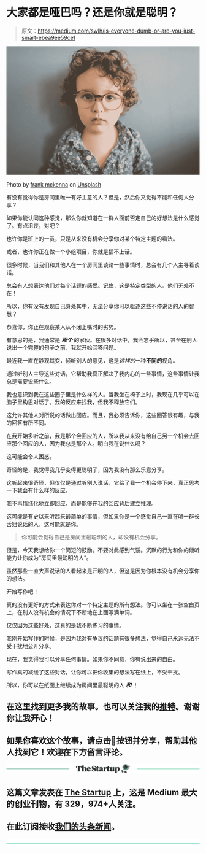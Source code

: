 # 大家都是哑巴吗？还是你就是聪明？

> 原文：<https://medium.com/swlh/is-everyone-dumb-or-are-you-just-smart-ebea9ee59ce1>

![](img/066dde68ab29ad3d97b80d0e9e529f67.png)

Photo by [frank mckenna](https://unsplash.com/photos/DlR32lXV01M?utm_source=unsplash&utm_medium=referral&utm_content=creditCopyText) on [Unsplash](https://unsplash.com/search/photos/confused?utm_source=unsplash&utm_medium=referral&utm_content=creditCopyText)

有没有觉得你是房间里唯一有好主意的人？但是，然后你又觉得不能和任何人分享？

如果你能认同这种感觉，那么你就知道在一群人面前否定自己的好想法是什么感觉了。有点沮丧，对吧？

也许你是班上的一员，只是从来没有机会分享你对某个特定主题的看法。

或者，也许你正在做一个小组项目，你就是插不上话。

很多时候，当我们和其他人在一个房间里谈论一些事情时，总会有几个人主导着谈话。

总会有人想表达他们对每个话题的感受。记住，这是特定类型的人。他们无处不在！

所以，你有没有发现自己身处其中，无法分享你可以驱逐这些不停说话的人的智慧？

恭喜你，你正在观察某人从不闭上嘴时的劣势。

有意思的是，我通常是 ***那个*** 的家伙。在很多对话中，我会忘乎所以，甚至在别人说出一个完整的句子之前，我就开始回答问题。

最近我一直在静观其变，倾听别人的意见，这是*这样的*一种**不同的**视角。

通过听别人主导这些对话，它帮助我真正解决了我内心的一些事情，这些事情让我总是需要说些什么。

我也意识到我在这些圈子里是什么样的人。当我坐在椅子上时，我现在几乎可以在脑子里构思对话了。我的反应来找我，但我不释放它们。

这允许其他人对所说的话做出回应。而且，我必须告诉你，这些回答很有趣，与我的回答有所不同。

在我开始多听之前，我是那个会回应的人，所以我从来没有给自己另一个机会去回应那个回应的人，因为我总是那个人。明白我在说什么吗？

这可能会令人困惑。

奇怪的是，我觉得我几乎变得更聪明了，因为我没有那么乐意分享。

这听起来很奇怪，但仅仅是通过听别人说话，它给了我一个机会停下来，真正思考一下我会有什么样的反应。

我不再情绪化地立即回应，而是能够在我的回应背后建立推理。

这可能是有史以来听起来最简单的事情，但如果你是一个感觉自己一直在听一群长舌妇说话的人，这可能就是你。

> 你可能会觉得自己是房间里最聪明的人，却没有机会分享。

但是，今天我想给你一个简短的鼓励。不要对此感到气馁。沉默的行为和你的倾听能力让你成为“房间里最聪明的人”。

虽然那些一直大声说话的人看起来是开明的人，但这是因为你根本没有机会分享你的想法。

开始写作吧！

真的没有更好的方式来表达你对一个特定主题的所有想法。你可以坐在一张空白页上，在别人没有机会的情况下不断地在上面写满单词。

仅仅因为这些好处，这真的是我不断练习的事情。

我刚开始写作的时候，是因为我对有争议的话题有很多想法，觉得自己永远无法不受干扰地公开分享。

现在，我觉得我可以分享任何事情。如果你不同意，你有说出来的自由。

写作真的减缓了这些对话，让你可以把你收集的想法写在纸上，不受干扰。

所以，你可以在纸面上继续成为房间里最聪明的人 ***和*** ！

## 在这里找到更多我的故事。也可以关注我的[推特](https://twitter.com/Eturn102)。谢谢你让我开心！

## 如果你喜欢这个故事，请点击👏按钮并分享，帮助其他人找到它！欢迎在下方留言评论。

[![](img/308a8d84fb9b2fab43d66c117fcc4bb4.png)](https://medium.com/swlh)

## 这篇文章发表在 [The Startup](https://medium.com/swlh) 上，这是 Medium 最大的创业刊物，有 329，974+人关注。

## 在此订阅接收[我们的头条新闻](http://growthsupply.com/the-startup-newsletter/)。

[![](img/b0164736ea17a63403e660de5dedf91a.png)](https://medium.com/swlh)